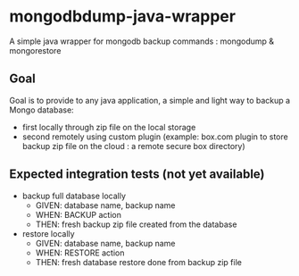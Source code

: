 # mongodbdump-java-wrapper
A simple java wrapper for mongodb backup commands : mongodump & mongorestore

## Goal
Goal is to provide to any java application, a simple and light way to backup a Mongo database:
- first locally through zip file on the local storage
- second remotely using custom plugin (example: box.com plugin to store backup zip file on the cloud : a remote secure box directory)

## Expected integration tests (not yet available)
- backup full database locally
  -  GIVEN: database name, backup name
  -  WHEN: BACKUP action
  -  THEN: fresh backup zip file created from the database
- restore locally
  -  GIVEN: database name, backup name
  -  WHEN: RESTORE action
  -  THEN: fresh database restore done from backup zip file

